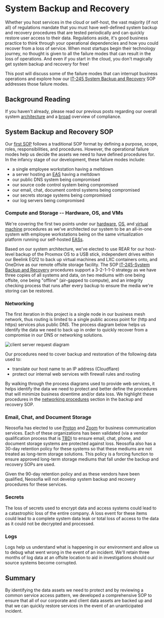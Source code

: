 <!---  References --->
[sop-sbr]: /website/procedures/IT-245-System%20Backup%20and%20Recovery.md
[sop-sbr-hw]: /website/procedures/IT-245-System%20Backup%20and%20Recovery.md#hardware-procedures
[sop-sbr-os]: /website/procedures/IT-245-System%20Backup%20and%20Recovery.md#operating-system-procedures
[sop-sbr-vm]: /website/procedures/IT-245-System%20Backup%20and%20Recovery.md#vm-procedures
[sop-sbr-net]: /website/procedures/IT-245-System%20Backup%20and%20Recovery.md#networking-procedures

[blog-arch]: /website/blog/2000_system_architecture_and_design.md
[blog-comp]: /website/blog/0001_what_is_compliance.md

[glos-eas]: /shared/glossary.md#enterprise-application-software-eas
[glos-tbd]: /shared/glossary.md#to-be-determined-tbd

[proton]: https://proton.me/
[zoom]: https://www.zoom.com/




# System Backup and Recovery

Whether you host services in the cloud or self-host, the vast majority (if not all) of regulations mandate that you must have well-defined system backup and recovery procedures that are tested periodically and can quickly restore user access to their data. Regulations aside, it's good business practice to think through your operational dependencies and how you could recover from a loss of service. When most startups begin their technology journey, no thought is given to all the failure modes that can result in the loss of operations. And even if you start in the cloud, you don't magically get system backup and recovery for free!

This post will discuss some of the failure modes that can interrupt business operations and explore how our [IT-245 System Backup and Recovery][sop-sbr] SOP addresses those failure modes.

## Background Reading

If you haven't already, please read our previous posts regarding our overall system [architecture][blog-arch] and a [broad][blog-comp] overview of compliance.

## System Backup and Recovery SOP

Our [first SOP][sop-sbr] follows a traditional SOP format by defining a purpose, scope, roles, responsibilities, and procedures. However, the operational failure modes help us decide the assets we need to have defined procedures for. In the infancy stage of our development, these failure modes include:

* a single employee workstation having a meltdown
* a server hosting an [EAS][glos-eas] having a meltdown
* our public DNS system being compromised
* our source code control system being compromised
* our email, chat, document control systems being compromised
* our secrets storage systems being compromised
* our log servers being compromised

### Compute and Storage -- Hardware, OS, and VMs


We're covering the first two points under our [hardware][sop-sbr-hw], [OS][sop-sbr-os], and [virtual machine][sop-sbr-vm] procedures as we've architected our system to be an all-in-one system with employee workstations being on the same virtualization platform running our self-hosted [EASs][glos-eas].

Based on our system architecture, we've elected to use REAR for our host-level backup of the Proxmox OS to a USB stick, independent drives within our Beelink EQ12 to back up virtual machines and LXC containers onto, and OneDrive as our remote offsite storage facility. The SOP [IT-245-System Backup and Recovery][sop-sbr] procedures support a 3-2-1-1-0 strategy as we have three copies of all systems and data, on two mediums with one being offsite, one being "offline" (air-gapped to compute), and an integrity checking process that runs after every backup to ensure the media we're storing can be restored.

### Networking

The first iteration in this project is a single node in our business mesh network, thus routing is limited to a single public access point for (http and https) services plus public DNS. The process diagram below helps us identify the data we need to back up in order to quickly recover from a compromise in our DNS or networking solutions.

![client server request diagram](/shared/images/client-server-request-process.svg)

Our procedures need to cover backup and restoration of the following data used to:
* translate our host name to an IP address (Cloudflare)
* protect our internal web services with firewall rules and routing

By walking through the process diagrams used to provide web services, it helps identify the data we need to protect and better define the procedures that will minimize business downtime and/or data loss. We highlight these procedures in the [networking procedures][sop-sbr-net] section in the backup and recovery SOP.

### Email, Chat, and Document Storage



Neosofia has elected to use [Proton][proton] and [Zoom][zoom] for business communication services. Each of these organizations has been validated (via a vendor qualification process that is [TBD][glos-tbd]) to ensure email, chat, phone, and document storage systems are protected against loss. Neosofia also has a 30-day retention policy for these systems so that these mediums are not treated as long-term storage solutions. This policy is a forcing function to ensure approved long-term storage mediums that fall under the backup and recovery SOPs are used.

Given the 90-day retention policy and as these vendors have been qualified, Neosofia will not develop system backup and recovery procedures for these services.

### Secrets

The loss of secrets used to encrypt data and access systems could lead to a catastrophic loss of the entire company. A loss event for these items could lead to a complete system data leak or total loss of access to the data as it could not be decrypted and processed.

### Logs

Logs help us understand what is happening in our environment and allow us to debug what went wrong in the event of an incident. We'll retain three months of log data at an offsite location to aid in investigations should our source systems become corrupted.

## Summary

By identifying the data assets we need to protect and by reviewing a common service access pattern, we developed a comprehensive SOP to ensure that all of our corporate and client data assets are backed up and that we can quickly restore services in the event of an unanticipated incident.

